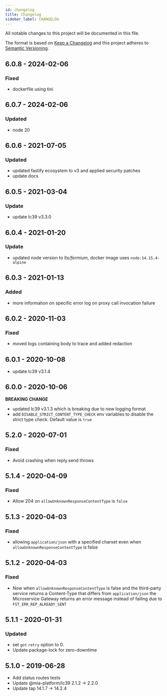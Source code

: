 ```yaml
---
id: changelog
title: Changelog
sidebar_label: CHANGELOG
---
```




All notable changes to this project will be documented in this file.

The format is based on [Keep a Changelog](http://keepachangelog.com/en/1.0.0/)
and this project adheres to [Semantic Versioning](http://semver.org/spec/v2.0.0.html).

## 6.0.8 - 2024-02-06

### Fixed

- dockerfile using tini

## 6.0.7 - 2024-02-06

### Updated

- node 20

## 6.0.6 - 2021-07-05

### Updated

- updated fastify ecosystem to v3 and applied security patches
- update docs

## 6.0.5 - 2021-03-04

### Update

- update lc39 v3.3.0

## 6.0.4 - 2021-01-20

### Update

- updated node version to *lts/fermium*, docker image uses `node:14.15.4-alpine`

## 6.0.3 - 2021-01-13

### Added

- more information on specific error log on proxy call invocation failure

## 6.0.2 - 2020-11-03

### Fixed

- moved logs containing body to trace and added redaction

## 6.0.1 - 2020-10-08

- update lc39 v3.1.4

## 6.0.0 - 2020-10-06

**BREAKING CHANGE**
- updated lc39 v3.1.3 which is breaking due to new logging format
- add `DISABLE_STRICT_CONTENT_TYPE_CHECK` env variables to disable the strict type check. Default value is `true`

## 5.2.0 - 2020-07-01

### Fixed
- Avoid crashing when reply.send throws

## 5.1.4 - 2020-04-09

### Fixed
 - Allow 204 on `allowUnknownResponseContentType` is `false`

## 5.1.3 - 2020-04-03

### Fixed
 - allowing `application/json` with a specified charset even when `allowUnknownResponseContentType` is false

## 5.1.2 - 2020-04-03

### Fixed
 - Now when `allowUnknownResponseContentType` is false and the third-party service returns a Content-Type that differs from `application/json` the Microservice Gateway returns an error message instead of failing due to `FST_ERR_REP_ALREADY_SENT`

## 5.1.1 - 2020-01-31

### Updated
 - set `got` `retry` option to 0.
 - Update package-lock for zero-downtime

## 5.1.0 - 2019-06-28

- Add status routes tests
- Update @mia-platform/lc39 2.1.2 -> 2.2.0
- Update tap 14.1.7 -> 14.2.4
